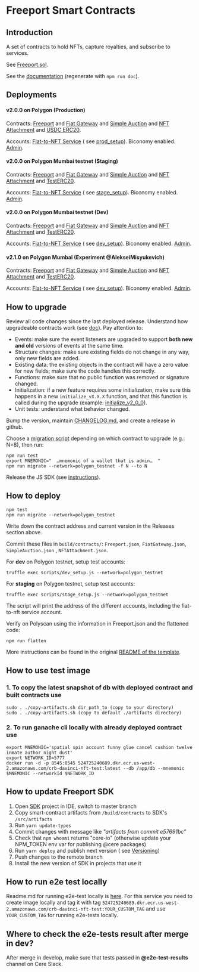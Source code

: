 # Freeport Smart Contracts

## Introduction

A set of contracts to hold NFTs, capture royalties, and subscribe to services.

See [Freeport.sol](contracts/Freeport.sol).

See the [documentation](docs/Freeport.md) (regenerate with `npm run doc`).

## Deployments


#### v2.0.0 on Polygon (Production)

Contracts: [Freeport](https://polygonscan.com/address/0xf9AC6022F786f6f64Fd8abf661190b8517D92396) and
[Fiat Gateway](https://polygonscan.com/address/0x4478e3B0B71531DAc9d0ECe9357eBB0043669804)
and [Simple Auction](https://polygonscan.com/address/0xf6a530242B233B1b4208c449D6C72FB7c6133cC0)
and [NFT Attachment](https://polygonscan.com/address/0x651f2C6942F1c290632Ad5bB61D9ece789f82f35)
and [USDC ERC20](https://polygonscan.com/address/0x2791Bca1f2de4661ED88A30C99A7a9449Aa84174).

Accounts:
[Fiat-to-NFT Service](https://polygonscan.com/address/0x2352f1167F1c1c5273bB64a1FEEAf9dF49702A19) (
see [prod_setup](scripts/prod_setup.js)). Biconomy enabled.
[Admin](https://polygonscan.com/address/0x87A0892F98914c567379475a806A1419143406F6).

#### v2.0.0 on Polygon Mumbai testnet (Staging)

Contracts: [Freeport](https://mumbai.polygonscan.com/address/0xacd8105cBA046307d2228794ba2F81aA15e82E0D) and
[Fiat Gateway](https://mumbai.polygonscan.com/address/0xe25b31Aa454E28110E28C694ded69cD241A27Db1)
and [Simple Auction](https://mumbai.polygonscan.com/address/0x71091eA5466E3Ca50971bd51c11069e5629a49dB)
and [NFT Attachment](https://mumbai.polygonscan.com/address/0x84766787c6b9131927A76634F7DDCfcf3ff2e9d1)
and [TestERC20](https://mumbai.polygonscan.com/address/0x93E73E25F290f8A50281A801109f75CB4E8e3233).

Accounts:
[Fiat-to-NFT Service](https://mumbai.polygonscan.com/address/0x53B53189e668dC2ee3bA7A44Bb033E60F400d395) (
see [stage_setup](scripts/stage_setup.js)). Biconomy enabled.
[Admin](https://mumbai.polygonscan.com/address/0x63846e2D234e4F854F43423014430b4e131f697b).

#### v2.0.0 on Polygon Mumbai testnet (Dev)

Contracts: [Freeport](https://mumbai.polygonscan.com/address/0x702BA959B5542B2Bf88a1C5924F73Ed97482c64B) and
[Fiat Gateway](https://mumbai.polygonscan.com/address/0x106Bf3D61952faE9279B08bdcB2e548316E0C1Ae)
and [Simple Auction](https://mumbai.polygonscan.com/address/0xCEAc6c102bEcE4ed2E5ede9df096F7175BB8CbaD)
and [NFT Attachment](https://mumbai.polygonscan.com/address/0x39B27a0bc81C1366E2b05E02642Ef343a4f9223a)
and [TestERC20](https://mumbai.polygonscan.com/address/0x4e5a86E128f8Fb652169f6652e2Cd17aAe409e96).

Accounts:
[Fiat-to-NFT Service](https://mumbai.polygonscan.com/address/0xD2B94CBF0fFAA9bc07126ab53f980Cd95a5Ed243) (
see [dev_setup](scripts/dev_setup.js)). Biconomy enabled.
[Admin](https://mumbai.polygonscan.com/address/0x63846e2D234e4F854F43423014430b4e131f697b).

#### v2.1.0 on Polygon Mumbai (Experiment @AlekseiMisyukevich)

Contracts: [Freeport](https://mumbai.polygonscan.com/address/0xD6e5Ce841f2C044b552DF862Dfb1D936070FC5c6) and
[Fiat Gateway](https://mumbai.polygonscan.com/address/0x6546CB4776cF16f565c7D0E38c7ef85534eAE689)
and [Simple Auction](https://mumbai.polygonscan.com/address/0xC4820D5983122618Ef4aBEA9Dc429111e7802003)
and [NFT Attachment](https://mumbai.polygonscan.com/address/0x8001f8229E67Ed35A04fE2A6cA92D28feCD2D85b)
and [TestERC20](https://mumbai.polygonscan.com/address/0x2C390FAB1c3568F783aDEb31F88E1c207ca1E721).

Accounts:
[Fiat-to-NFT Service](https://mumbai.polygonscan.com/address/0xD2B94CBF0fFAA9bc07126ab53f980Cd95a5Ed243) (
see [dev_setup](scripts/dev_setup.js)). Biconomy enabled.
[Admin](https://mumbai.polygonscan.com/address/0x63846e2D234e4F854F43423014430b4e131f697b).

## How to upgrade

Review all code changes since the last deployed release. Understand how upgradeable contracts work (see [doc](https://docs.openzeppelin.com/upgrades-plugins/1.x/writing-upgradeable)). Pay attention to:
- Events: make sure the event listeners are upgraded to support **both new and old** versions of events at the same time.
- Structure changes: make sure existing fields do not change in any way, only new fields are added.
- Existing data: the existing objects in the contract will have a zero value for new fields; make sure the code handles this correctly.
- Functions: make sure that no public function was removed or signature changed.
- Initialization: if a new feature requires some initialization, make sure this happens in a new `initialize_vX.X.X` function, and that this function is called during the upgrade (example: [initialize_v2_0_0](https://github.com/Cerebellum-Network/Freeport-Smart-Contracts/blob/bc0aae14cc6d0dbbdb3656b6aba6e15085b03fbf/migrations/9_upgrade_auction.js#L13)).
- Unit tests: understand what behavior changed.

Bump the version, maintain [CHANGELOG.md](CHANGELOG.md), and create a release in github.

Choose a [migration script](migrations/) depending on which contract to upgrade (e.g.: N=8), then run:

    npm run test
    export MNEMONIC="  …mnemonic of a wallet that is admin…  "
    npm run migrate --network=polygon_testnet -f N --to N

Release the JS SDK (see [instructions](https://github.com/Cerebellum-Network/Freeport-Smart-Contracts-SDK#publishing-to-npm)).

## How to deploy

    npm test
    npm run migrate --network=polygon_testnet

Write down the contract address and current version in the Releases section above.

Commit these files in `build/contracts/`: `Freeport.json`, `FiatGateway.json`, `SimpleAuction.json`
, `NFTAttachment.json`.

For **dev** on Polygon testnet, setup test accounts:

    truffle exec scripts/dev_setup.js --network=polygon_testnet

For **staging** on Polygon testnet, setup test accounts:

    truffle exec scripts/stage_setup.js --network=polygon_testnet

The script will print the address of the different accounts, including the fiat-to-nft service account.

Verify on Polyscan using the information in Freeport.json and the flattened code:

    npm run flatten

More instructions can be found in the original [README of the template](BUILD.md).

## How to use test image

### 1. To copy the latest snapshot of db with deployed contract and built contracts use

`sudo . ./copy-artifacts.sh dir_path_to (copy to your directory)`\
`sudo . ./copy-artifacts.sh (copy to default ./artifacts directory)`

### 2. To run ganache cli locally with already deployed contract use

`export MNEMONIC='spatial spin account funny glue cancel cushion twelve inmate author night dust'`\
`export NETWORK_ID=5777`\
`docker run -d -p 8545:8545 524725240689.dkr.ecr.us-west-2.amazonaws.com/crb-davinci-nft-test:latest --db /app/db --mnemonic $MNEMONIC --networkId $NETWORK_ID`

## How to update Freeport SDK

1. Open [SDK](https://github.com/Cerebellum-Network/Freeport-Smart-Contracts-SDK) project in IDE, switch to master
   branch
2. Copy smart-contract artifacts from `/build/contracts` to SDK's `/src/artifacts`
3. Run `yarn update-types`
4. Commit changes with message like *"artifacts from commit e57691bc"*
5. Check that `npm whoami` returns "cere-io" (otherwise update your NPM_TOKEN env var for publishing @cere packages)
6. Run `yarn deploy` and publish next version (
   see [Versioning](https://github.com/Cerebellum-Network/Freeport-Smart-Contracts-SDK#versioning))
7. Push changes to the remote branch
8. Install the new version of SDK in projects that use it

## How to run e2e test locally

Readme.md for running e2e-test locally
is [here](https://github.com/Cerebellum-Network/e2e-tests/blob/master/README.md#how-to-run-e2e-tests-locally). For this
service you need to create image locally and tag it with
tag `524725240689.dkr.ecr.us-west-2.amazonaws.com/crb-davinci-nft-test:YOUR_CUSTOM_TAG`
and use `YOUR_CUSTOM_TAG` for running e2e-tests locally.

## Where to check the e2e-tests result after merge in dev?

After merge in develop, make sure that tests passed in **@e2e-test-results** channel on Cere Slack.
